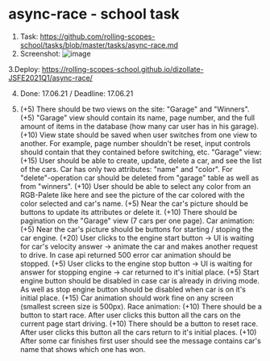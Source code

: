 # async-race - school task

1. Task: https://github.com/rolling-scopes-school/tasks/blob/master/tasks/async-race.md
2. Screenshot: 
![image](https://user-images.githubusercontent.com/66797250/124021633-700bc800-d9f4-11eb-9d18-dfb0e841db9b.png)


3.Deploy: https://rolling-scopes-school.github.io/dizollate-JSFE2021Q1/async-race/

4. Done: 17.06.21 / Deadline:  17.06.21

5. (+5) There should be two views on the site: "Garage" and "Winners".
(+5) "Garage" view should contain its name, page number, and the full amount of items in the database (how many car user has in his garage).
(+10) View state should be saved when user switches from one view to another. For example, page number shouldn't be reset, input controls should contain that they contained before switching, etc.
"Garage" view:
(+15) User should be able to create, update, delete a car, and see the list of the cars. Car has only two attributes: "name" and "color". For "delete"-operation car should be deleted from "garage" table as well as from "winners".
(+10) User should be able to select any color from an RGB-Palete like here and see the picture of the car colored with the color selected and car's name.
(+5) Near the car's picture should be buttons to update its attributes or delete it.
(+10) There should be pagination on the "Garage" view (7 cars per one page).
Car animation:
(+5) Near the car's picture should be buttons for starting / stoping the car engine.
(+20) User clicks to the engine start button -> UI is waiting for car's velocity answer -> animate the car and makes another request to drive. In case api returned 500 error car animation should be stopped.
(+5) User clicks to the engine stop button -> UI is waiting for answer for stopping engine -> car returned to it's initial place.
(+5) Start engine button should be disabled in case car is already in driving mode. As well as stop engine button should be disabled when car is on it's initial place.
(+15) Car animation should work fine on any screen (smallest screen size is 500px).
Race animation:
(+10) There should be a button to start race. After user clicks this button all the cars on the current page start driving.
(+10) There should be a button to reset race. After user clicks this button all the cars return to it's initial places.
(+10) After some car finishes first user should see the message contains car's name that shows which one has won.
